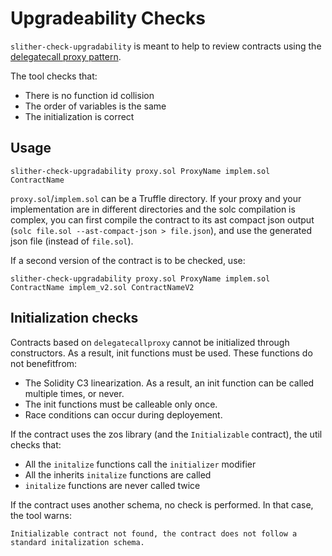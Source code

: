 # Upgradeability Checks

`slither-check-upgradability` is meant to help to review contracts using the [delegatecall proxy pattern](https://blog.trailofbits.com/2018/09/05/contract-upgrade-anti-patterns/).

The tool checks that:
- There is no function id collision
- The order of variables is the same
- The initialization is correct

## Usage
```
slither-check-upgradability proxy.sol ProxyName implem.sol ContractName
```

`proxy.sol`/`implem.sol` can be a Truffle directory. If your proxy and your implementation are in different directories and the solc compilation is complex, you can first compile the contract to its ast compact json output (`solc file.sol --ast-compact-json > file.json`), and use the generated json file (instead of `file.sol`).

If a second version of the contract is to be checked, use:

```
slither-check-upgradability proxy.sol ProxyName implem.sol ContractName implem_v2.sol ContractNameV2
```


## Initialization checks

Contracts based on `delegatecallproxy` cannot be initialized through constructors. As a result, init functions must be used. These functions do not benefitfrom:
- The Solidity C3 linearization. As a result, an init function can be called multiple times, or never.
- The init functions must be calleable only once.
- Race conditions can occur during deployement.

If the contract uses the zos library (and the `Initializable` contract), the util checks that:
 - All the `initalize` functions call the `initializer` modifier 
 - All the inherits `initalize` functions are called
 - `initalize` functions are never called twice

If the contract uses another schema, no check is performed. In that case, the tool warns:
```
Initializable contract not found, the contract does not follow a standard initalization schema.
```
